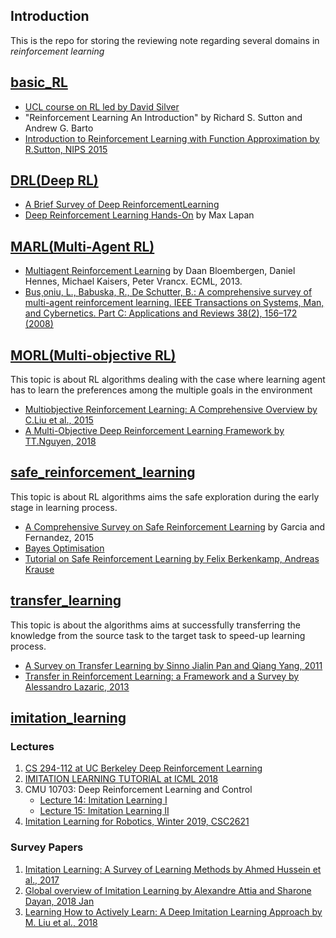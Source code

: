## Introduction

This is the repo for storing the reviewing note regarding several domains in *reinforcement learning*



## [basic_RL](https://github.com/Rowing0914/Reinforcement_Learning/tree/master/basic_RL)

* [UCL course on RL led by David Silver](http://www0.cs.ucl.ac.uk/staff/d.silver/web/Teaching.html)
* "Reinforcement Learning An Introduction" by Richard S. Sutton and Andrew G. Barto
* [Introduction to Reinforcement Learning with Function Approximation by R.Sutton, NIPS 2015](http://media.nips.cc/Conferences/2015/tutorialslides/SuttonIntroRL-nips-2015-tutorial.pdf)



## [DRL(Deep RL)](https://github.com/Rowing0914/Reinforcement_Learning/tree/master/DRL)

* [A Brief Survey of Deep ReinforcementLearning](https://arxiv.org/pdf/1708.05866.pdf)
* [Deep Reinforcement Learning Hands-On](https://www.packtpub.com/big-data-and-business-intelligence/deep-reinforcement-learning-hands) by Max Lapan


## [MARL(Multi-Agent RL)](https://github.com/Rowing0914/Reinforcement_Learning/tree/master/MARL)

* [Multiagent Reinforcement Learning](http://www.ecmlpkdd2013.org/wp-content/uploads/2013/09/Multiagent-Reinforcement-Learning.pdf) by Daan Bloembergen, Daniel Hennes, Michael Kaisers, Peter Vrancx. ECML, 2013.
* [Bus¸oniu, L., Babuska, R., De Schutter, B.: A comprehensive survey of multi-agent reinforcement
learning. IEEE Transactions on Systems, Man, and Cybernetics. Part C: Applications
and Reviews 38(2), 156–172 (2008)](http://www.dcsc.tudelft.nl/~bdeschutter/pub/rep/07_019.pdf)



## [MORL(Multi-objective RL)](https://github.com/Rowing0914/Reinforcement_Learning/tree/master/multi_objective_RL)

This topic is about RL algorithms dealing with the case where learning agent has to learn the preferences among the multiple goals in the environment

* [Multiobjective Reinforcement Learning: A Comprehensive Overview by C.Liu et al., 2015](https://ieeexplore.ieee.org/stamp/stamp.jsp?tp=&arnumber=6918520)
* [A Multi-Objective Deep Reinforcement Learning Framework by TT.Nguyen, 2018](https://arxiv.org/pdf/1803.02965.pdf)



## [safe_reinforcement_learning](https://github.com/Rowing0914/Reinforcement_Learning/tree/master/safe_reinforcement_learning)

This topic is about RL algorithms aims the safe exploration during the early stage in learning process.

* [A Comprehensive Survey on Safe Reinforcement Learning](http://www.jmlr.org/papers/volume16/garcia15a/garcia15a.pdf) by Garcia and Fernandez, 2015
* [Bayes Optimisation](https://github.com/Rowing0914/Reinforcement_Learning/blob/master/safe_reinforcement_learning/Bayes_optimisation/BayesOptimisation.pdf)
* [Tutorial on Safe Reinforcement Learning by Felix Berkenkamp, Andreas Krause](https://las.inf.ethz.ch/files/ewrl18_SafeRL_tutorial.pdf)

## [transfer_learning](https://github.com/Rowing0914/Reinforcement_Learning/tree/master/transfer_learning)

This topic is about the algorithms aims at successfully transferring the knowledge from the source task to the target task to speed-up learning process.

* [A Survey on Transfer Learning by Sinno Jialin Pan and Qiang Yang, 2011](https://ieeexplore.ieee.org/stamp/stamp.jsp?arnumber=5288526&tag=1)
* [Transfer in Reinforcement Learning: a Framework and a Survey by Alessandro Lazaric, 2013](https://hal.inria.fr/hal-00772626/document)



## [imitation_learning](https://github.com/Rowing0914/Reinforcement_Learning/tree/master/imitation_learning)

### Lectures

1. [CS 294-112 at UC Berkeley Deep Reinforcement Learning](http://rail.eecs.berkeley.edu/deeprlcourse/)
2. [IMITATION LEARNING TUTORIAL at ICML 2018](https://sites.google.com/view/icml2018-imitation-learning/)
3. CMU 10703: Deep Reinforcement Learning and Control
	- [Lecture 14: Imitation Learning I](https://katefvision.github.io/katefSlides/immitation_learning_I_katef.pdf)
	- [Lecture 15: Imitation Learning II](https://katefvision.github.io/katefSlides/imitation_learning_II_katef.pdf)
4. [Imitation Learning for Robotics, Winter 2019, CSC2621](http://www.cs.toronto.edu/~florian/courses/imitation_learning/)

### Survey Papers

1. [Imitation Learning: A Survey of Learning Methods by Ahmed Hussein et al., 2017](http://www.open-access.bcu.ac.uk/5045/1/Imitation%20Learning%20A%20Survey%20of%20Learning%20Methods.pdf)
2. [Global overview of Imitation Learning by Alexandre Attia and Sharone Dayan, 2018 Jan](https://arxiv.org/pdf/1801.06503.pdf)
3. [Learning How to Actively Learn: A Deep Imitation Learning Approach by M. Liu et al., 2018](http://aclweb.org/anthology/P18-1174)

